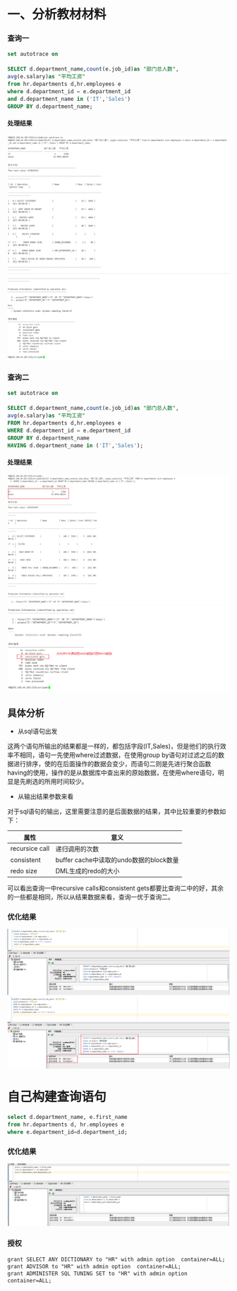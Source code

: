 # 一、分析教材材料
### 查询一
```sql
set autotrace on

SELECT d.department_name,count(e.job_id)as "部门总人数",
avg(e.salary)as "平均工资"
from hr.departments d,hr.employees e
where d.department_id = e.department_id
and d.department_name in ('IT','Sales')
GROUP BY d.department_name;
```

#### 处理结果

![](./picture/sent_pic_1.png)
![](./picture/sent_pic_2.png)

### 查询二
```sql
set autotrace on

SELECT d.department_name,count(e.job_id)as "部门总人数",
avg(e.salary)as "平均工资"
FROM hr.departments d,hr.employees e
WHERE d.department_id = e.department_id
GROUP BY d.department_name
HAVING d.department_name in ('IT','Sales');
```

#### 处理结果
![](./picture/sent2_pic_1.png)
![](./picture/sent2_pic_2.png)



## 具体分析

- 从sql语句出发

这两个语句所输出的结果都是一样的，都包括字段(IT,Sales)，但是他们的执行效率不相同，语句一先使用where过滤数据，在使用group by语句对过滤之后的数据进行排序，使的在后面操作的数据会变少，而语句二则是先进行聚合函数having的使用，操作的是从数据库中查出来的原始数据，在使用where语句，明显是先刷选的所用时间较少。

- 从输出结果参数来看

对于sql语句的输出，这里需要注意的是后面数据的结果，其中比较重要的参数如下：

| 属性 | 意义 |
| ------ | ------ |
| recursice call | 递归调用的次数 |
| consistent | buffer cache中读取的undo数据的block数量 |
| redo size | DML生成的redo的大小 |

可以看出查询一中recursive calls和consistent gets都要比查询二中的好，其余的一些都是相同，所以从结果数据来看，查询一优于查询二。

### 优化结果
![](./picture/sent1_up_1.png)
![](./picture/sent2_up_1.png)

# 自己构建查询语句

```sql
select d.department_name, e.first_name
from hr.departments d, hr.employees e
where e.department_id=d.department_id;
```
### 优化结果
![](./picture/self_pic_1.png)

### 授权
```
grant SELECT ANY DICTIONARY to "HR" with admin option  container=ALL;
grant ADVISOR to "HR" with admin option  container=ALL;
grant ADMINISTER SQL TUNING SET to "HR" with admin option  container=ALL;
```